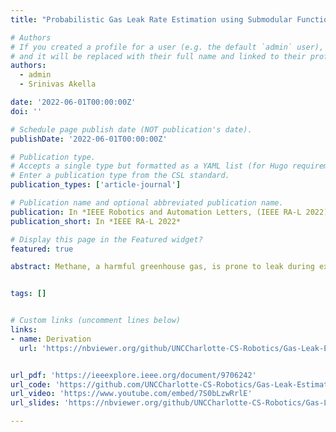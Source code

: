 ```yaml
---
title: "Probabilistic Gas Leak Rate Estimation using Submodular Function Maximization with Routing Constraints"

# Authors
# If you created a profile for a user (e.g. the default `admin` user), write the username (folder name) here
# and it will be replaced with their full name and linked to their profile.
authors:
  - admin
  - Srinivas Akella

date: '2022-06-01T00:00:00Z'
doi: ''

# Schedule page publish date (NOT publication's date).
publishDate: '2022-06-01T00:00:00Z'

# Publication type.
# Accepts a single type but formatted as a YAML list (for Hugo requirements).
# Enter a publication type from the CSL standard.
publication_types: ['article-journal']

# Publication name and optional abbreviated publication name.
publication: In *IEEE Robotics and Automation Letters, (IEEE RA-L 2022)*
publication_short: In *IEEE RA-L 2022*

# Display this page in the Featured widget?
featured: true

abstract: Methane, a harmful greenhouse gas, is prone to leak during extraction from oil wells. Therefore, we must monitor oil well leak rates to keep such emissions in check. However, most currently available approaches incur significant computational costs to generate informative data collection walks for mobile sensors and estimate leak rates. As such, they do not scale to large oil fields and are infeasible for real-time applications. We address these problems by deriving an efficient analytical approach to compute the leak rate distribution and Expected Entropy Reduction (EER) metric used for walk generation. Moreover, a faster variant of a submodular function maximization algorithm is introduced, along with a generalization of the algorithm to find informative data collection walks with arc routing constraints. Our simulation experiments demonstrate the approach's validity and substantial computational gains. {{< rawhtml >}}<p align="center"><iframe width="560" height="315" src="https://www.youtube.com/embed/oDw4uaQlVXw?si=61PFc3HSm4preGUO" title="YouTube video player" frameborder="0" allow="accelerometer; autoplay; clipboard-write; encrypted-media; gyroscope; picture-in-picture; web-share" referrerpolicy="strict-origin-when-cross-origin" allowfullscreen></iframe></p>{{< /rawhtml >}}


tags: []


# Custom links (uncomment lines below)
links:
- name: Derivation
  url: 'https://nbviewer.org/github/UNCCharlotte-CS-Robotics/Gas-Leak-Estimation/blob/main/Supplemental.pdf'


url_pdf: 'https://ieeexplore.ieee.org/document/9706242'
url_code: 'https://github.com/UNCCharlotte-CS-Robotics/Gas-Leak-Estimation'
url_video: 'https://www.youtube.com/embed/7S0bLzwRrlE'
url_slides: 'https://nbviewer.org/github/UNCCharlotte-CS-Robotics/Gas-Leak-Estimation/blob/main/presentation_slides.pdf'

---
```

